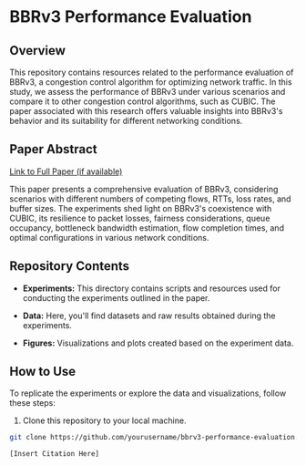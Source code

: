 # BBRv3 Performance Evaluation

## Overview

This repository contains resources related to the performance evaluation of BBRv3, a congestion control algorithm for optimizing network traffic. In this study, we assess the performance of BBRv3 under various scenarios and compare it to other congestion control algorithms, such as CUBIC. The paper associated with this research offers valuable insights into BBRv3's behavior and its suitability for different networking conditions.

## Paper Abstract

[Link to Full Paper (if available)](link_to_paper.pdf)

This paper presents a comprehensive evaluation of BBRv3, considering scenarios with different numbers of competing flows, RTTs, loss rates, and buffer sizes. The experiments shed light on BBRv3's coexistence with CUBIC, its resilience to packet losses, fairness considerations, queue occupancy, bottleneck bandwidth estimation, flow completion times, and optimal configurations in various network conditions. 

## Repository Contents

- **Experiments:** This directory contains scripts and resources used for conducting the experiments outlined in the paper.

- **Data:** Here, you'll find datasets and raw results obtained during the experiments.

- **Figures:** Visualizations and plots created based on the experiment data.

## How to Use

To replicate the experiments or explore the data and visualizations, follow these steps:

1. Clone this repository to your local machine.

```bash
git clone https://github.com/yourusername/bbrv3-performance-evaluation.git

[Insert Citation Here]
